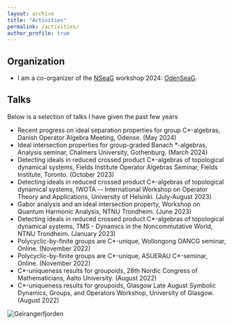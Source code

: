 ```yaml
---
layout: archive
title: "Activities"
permalink: /activities/
author_profile: true
---
```


## Organization
* I am a co-organizer of the [NSeaG](https://sites.google.com/view/nseag/home) workshop 2024: [OdenSeaG](https://sites.google.com/view/odenseag2024/home).

## Talks
Below is a selection of talks I have given the past few years
* Recent progress on ideal separation properties for group C*-algebras, Danish Operator Algebra Meeting, Odense. (May 2024)
* Ideal intersection properties for group-graded Banach *-algebras, Analysis seminar, Chalmers University, Gothenburg. (March 2024)
* Detecting ideals in reduced crossed product C*-algebras of topological dynamical systems, Fields Institute Operator Algebras Seminar, Fields Institute, Toronto. (October 2023)
* Detecting ideals in reduced crossed product C*-algebras of topological dynamical systems, IWOTA -- International Workshop on Operator Theory and Applications, University of Helsinki. (July-August 2023)
* Gabor analysis and an ideal intersection property, Workshop on Quantum Harmonic Analysis, NTNU Trondheim. (June 2023)
* Detecting ideals in reduced crossed product C*-algebras of topological dynamical systems, TMS - Dynamics in the Noncommutative World, NTNU Trondheim. (January 2023)
* Polycyclic-by-finite groups are C\*-unique, Wollongong OANCG seminar, Online. (November 2022)
* Polycyclic-by-finite groups are C\*-unique, ASUERAU C*-seminar, Online. (November 2022)
* C*-uniqueness results for groupoids, 28th Nordic Congress of Mathematicians, Aalto University. (August 2022)
* C*-uniqueness results for groupoids, Glasgow Late August Symbolic Dynamics, Groups, and Operators Workshop, University of Glasgow. (August 2022)

![Geirangerfjorden](/images/geiranger_foss.jpg)
